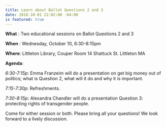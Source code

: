 ```yaml
---
title: Learn about Ballot Questions 2 and 3
date: 2018-10-01 22:02:00 -04:00
is featured: true
---
```


**What** :  Two educational sessions on Ballot Questions 2 and 3

**When** :  Wednesday, October 10, 6:30-8:15pm

**Where**:  Littleton Library, Couper Room 14 Shattuck St. Littleton MA

**Agenda**:

*6:30-7:15p*: Emma Franzeim will do a presentation on get big money out of politics; what is Question 2, what will it do and why it is important.

*7:15-7:30p*: Refreshments.

*7:30-8:15p*: Alexandra Chandler will do a presentation Question 3: protecting rights of transgender people.

Come for either session or both. Please bring all your questions! We look forward to a lively discussion.